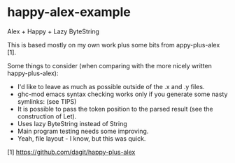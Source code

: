 happy-alex-example
==================

Alex + Happy + Lazy ByteString

This is based mostly on my own work plus some bits from
appy-plus-alex [1].

Some things to consider (when comparing with the more
nicely written happy-plus-alex):

 * I'd like to leave as much as possible outside of the .x and
   .y files.
 * ghc-mod emacs syntax checking works only if you generate some nasty symlinks:
   (see TIPS)
 * It is possible to pass the token position to the parsed
   result (see the construction of Let).
 * Uses lazy ByteString instead of String
 * Main program testing needs some improving.
 * Yeah, file layout - I know, but this was quick.

[1] https://github.com/dagit/happy-plus-alex
